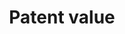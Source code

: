 ---
description: Updated Mar 19, 2014 by Noah Stoffman
location: https://iu.box.com/patents
shortname: patent_value
timeframe: 1926-2010
title: Patent value
uuid: 798f092c-3597-41bb-be5d-e5eb15c2b5d3
---